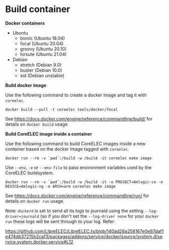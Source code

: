 # Build container

**Docker containers**
- Ubuntu
  - bionic  (Ubuntu 18.04)
  - focal   (Ubuntu 20.04)
  - groovy  (Ubuntu 20.10)
  - hirsute (Ubuntu 21.04)
- Debian
  - stretch (Debian  9.0)
  - buster  (Debian 10.0)
  - sid     (Debian unstable)

**Build docker image**

Use the following command to create a docker image and tag it with `coreelec`.

```
docker build --pull -t coreelec tools/docker/focal
```

See https://docs.docker.com/engine/reference/commandline/build/ for details on `docker build` usage.

**Build CoreELEC image inside a container**

Use the following command to build CoreELEC images inside a new container based on the docker image tagged with `coreelec`.

```
docker run --rm -v `pwd`:/build -w /build -it coreelec make image
```

Use `--env`, `-e` or `--env-file` to pass environment variables used by the CoreELEC buildsystem.

```
docker run --rm -v `pwd`:/build -w /build -it -e PROJECT=Amlogic-ce -e DEVICE=Amlogic-ng -e ARCH=arm coreelec make image
```

See https://docs.docker.com/engine/reference/commandline/run/ for details on `docker run` usage.

Note: `dockerd` is set to send all its logs to journald using the setting `--log-driver=journald` (so if you don't set the `--log-driver none` for your `docker run` these logs will be sent through to your log.
Refer:

https://github.com/LibreELEC/LibreELEC.tv/blob/140ad28a258167e0e87daf1e474db37215b2caf3/packages/addons/service/docker/source/system.d/service.system.docker.service#L12
